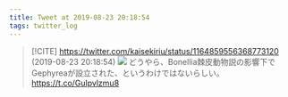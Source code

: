 ```yaml
---
title: Tweet at 2019-08-23 20:18:54
tags: twitter_log
---
```


> [!CITE] https://twitter.com/kaisekiriu/status/1164859556368773120 (2019-08-23 20:18:54)
> ![](https://twitter.com/kaisekiriu/status/1164859556368773120)
> どうやら、Bonellia棘皮動物説の影響下でGephyreaが設立された、というわけではないらしい。
> https://t.co/Gulpvlzmu8
